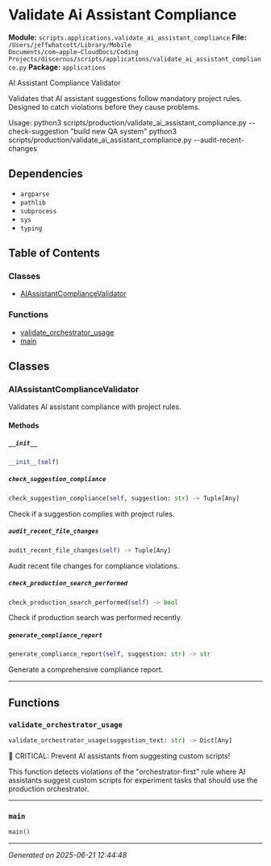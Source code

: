 # Validate Ai Assistant Compliance

**Module:** `scripts.applications.validate_ai_assistant_compliance`
**File:** `/Users/jeffwhatcott/Library/Mobile Documents/com~apple~CloudDocs/Coding Projects/discernus/scripts/applications/validate_ai_assistant_compliance.py`
**Package:** `applications`

AI Assistant Compliance Validator

Validates that AI assistant suggestions follow mandatory project rules.
Designed to catch violations before they cause problems.

Usage:
    python3 scripts/production/validate_ai_assistant_compliance.py --check-suggestion "build new QA system"
    python3 scripts/production/validate_ai_assistant_compliance.py --audit-recent-changes

## Dependencies

- `argparse`
- `pathlib`
- `subprocess`
- `sys`
- `typing`

## Table of Contents

### Classes
- [AIAssistantComplianceValidator](#aiassistantcompliancevalidator)

### Functions
- [validate_orchestrator_usage](#validate-orchestrator-usage)
- [main](#main)

## Classes

### AIAssistantComplianceValidator

Validates AI assistant compliance with project rules.

#### Methods

##### `__init__`
```python
__init__(self)
```

##### `check_suggestion_compliance`
```python
check_suggestion_compliance(self, suggestion: str) -> Tuple[Any]
```

Check if a suggestion complies with project rules.

##### `audit_recent_file_changes`
```python
audit_recent_file_changes(self) -> Tuple[Any]
```

Audit recent file changes for compliance violations.

##### `check_production_search_performed`
```python
check_production_search_performed(self) -> bool
```

Check if production search was performed recently.

##### `generate_compliance_report`
```python
generate_compliance_report(self, suggestion: str) -> str
```

Generate a comprehensive compliance report.

---

## Functions

### `validate_orchestrator_usage`
```python
validate_orchestrator_usage(suggestion_text: str) -> Dict[Any]
```

🚨 CRITICAL: Prevent AI assistants from suggesting custom scripts!

This function detects violations of the "orchestrator-first" rule where
AI assistants suggest custom scripts for experiment tasks that should
use the production orchestrator.

---

### `main`
```python
main()
```

---

*Generated on 2025-06-21 12:44:48*